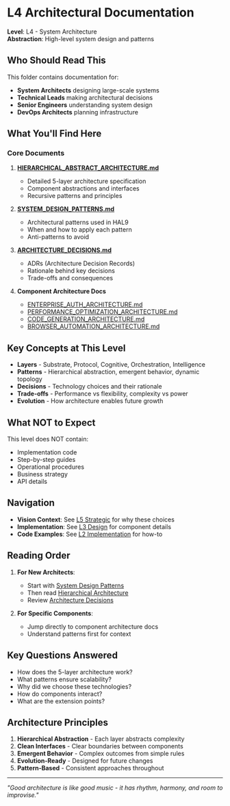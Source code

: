 # L4 Architectural Documentation

**Level**: L4 - System Architecture  
**Abstraction**: High-level system design and patterns

## Who Should Read This

This folder contains documentation for:
- **System Architects** designing large-scale systems
- **Technical Leads** making architectural decisions
- **Senior Engineers** understanding system design
- **DevOps Architects** planning infrastructure

## What You'll Find Here

### Core Documents

1. **[HIERARCHICAL_ABSTRACT_ARCHITECTURE.md](./HIERARCHICAL_ABSTRACT_ARCHITECTURE.md)**
   - Detailed 5-layer architecture specification
   - Component abstractions and interfaces
   - Recursive patterns and principles

2. **[SYSTEM_DESIGN_PATTERNS.md](./SYSTEM_DESIGN_PATTERNS.md)**
   - Architectural patterns used in HAL9
   - When and how to apply each pattern
   - Anti-patterns to avoid

3. **[ARCHITECTURE_DECISIONS.md](./ARCHITECTURE_DECISIONS.md)**
   - ADRs (Architecture Decision Records)
   - Rationale behind key decisions
   - Trade-offs and consequences

4. **Component Architecture Docs**
   - [ENTERPRISE_AUTH_ARCHITECTURE.md](./ENTERPRISE_AUTH_ARCHITECTURE.md)
   - [PERFORMANCE_OPTIMIZATION_ARCHITECTURE.md](./PERFORMANCE_OPTIMIZATION_ARCHITECTURE.md)
   - [CODE_GENERATION_ARCHITECTURE.md](./CODE_GENERATION_ARCHITECTURE.md)
   - [BROWSER_AUTOMATION_ARCHITECTURE.md](./BROWSER_AUTOMATION_ARCHITECTURE.md)

## Key Concepts at This Level

- **Layers** - Substrate, Protocol, Cognitive, Orchestration, Intelligence
- **Patterns** - Hierarchical abstraction, emergent behavior, dynamic topology
- **Decisions** - Technology choices and their rationale
- **Trade-offs** - Performance vs flexibility, complexity vs power
- **Evolution** - How architecture enables future growth

## What NOT to Expect

This level does NOT contain:
- Implementation code
- Step-by-step guides
- Operational procedures
- Business strategy
- API details

## Navigation

- **Vision Context**: See [L5 Strategic](../L5_strategic/) for why these choices
- **Implementation**: See [L3 Design](../L3_design/) for component details
- **Code Examples**: See [L2 Implementation](../L2_implementation/) for how-to

## Reading Order

1. **For New Architects**:
   - Start with [System Design Patterns](./SYSTEM_DESIGN_PATTERNS.md)
   - Then read [Hierarchical Architecture](./HIERARCHICAL_ABSTRACT_ARCHITECTURE.md)
   - Review [Architecture Decisions](./ARCHITECTURE_DECISIONS.md)

2. **For Specific Components**:
   - Jump directly to component architecture docs
   - Understand patterns first for context

## Key Questions Answered

- How does the 5-layer architecture work?
- What patterns ensure scalability?
- Why did we choose these technologies?
- How do components interact?
- What are the extension points?

## Architecture Principles

1. **Hierarchical Abstraction** - Each layer abstracts complexity
2. **Clean Interfaces** - Clear boundaries between components
3. **Emergent Behavior** - Complex outcomes from simple rules
4. **Evolution-Ready** - Designed for future changes
5. **Pattern-Based** - Consistent approaches throughout

---

*"Good architecture is like good music - it has rhythm, harmony, and room to improvise."*